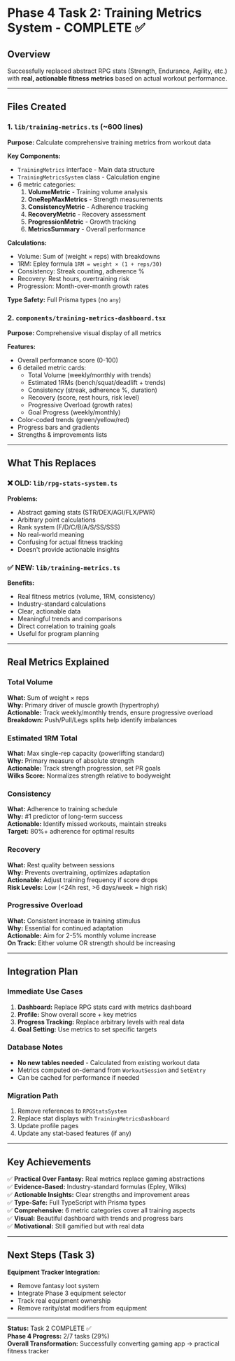 # Phase 4 Task 2: Training Metrics System - COMPLETE ✅

## Overview

Successfully replaced abstract RPG stats (Strength, Endurance, Agility, etc.) with **real, actionable fitness metrics** based on actual workout performance.

---

## Files Created

### 1. `lib/training-metrics.ts` (~600 lines)

**Purpose:** Calculate comprehensive training metrics from workout data

**Key Components:**

- `TrainingMetrics` interface - Main data structure
- `TrainingMetricsSystem` class - Calculation engine
- 6 metric categories:
  1. **VolumeMetric** - Training volume analysis
  2. **OneRepMaxMetrics** - Strength measurements
  3. **ConsistencyMetric** - Adherence tracking
  4. **RecoveryMetric** - Recovery assessment
  5. **ProgressionMetric** - Growth tracking
  6. **MetricsSummary** - Overall performance

**Calculations:**

- Volume: Sum of (weight × reps) with breakdowns
- 1RM: Epley formula `1RM = weight × (1 + reps/30)`
- Consistency: Streak counting, adherence %
- Recovery: Rest hours, overtraining risk
- Progression: Month-over-month growth rates

**Type Safety:** Full Prisma types (no `any`)

### 2. `components/training-metrics-dashboard.tsx`

**Purpose:** Comprehensive visual display of all metrics

**Features:**

- Overall performance score (0-100)
- 6 detailed metric cards:
  - Total Volume (weekly/monthly with trends)
  - Estimated 1RMs (bench/squat/deadlift + trends)
  - Consistency (streak, adherence %, duration)
  - Recovery (score, rest hours, risk level)
  - Progressive Overload (growth rates)
  - Goal Progress (weekly/monthly)
- Color-coded trends (green/yellow/red)
- Progress bars and gradients
- Strengths & improvements lists

---

## What This Replaces

### ❌ OLD: `lib/rpg-stats-system.ts`

**Problems:**

- Abstract gaming stats (STR/DEX/AGI/FLX/PWR)
- Arbitrary point calculations
- Rank system (F/D/C/B/A/S/SS/SSS)
- No real-world meaning
- Confusing for actual fitness tracking
- Doesn't provide actionable insights

### ✅ NEW: `lib/training-metrics.ts`

**Benefits:**

- Real fitness metrics (volume, 1RM, consistency)
- Industry-standard calculations
- Clear, actionable data
- Meaningful trends and comparisons
- Direct correlation to training goals
- Useful for program planning

---

## Real Metrics Explained

### Total Volume

**What:** Sum of weight × reps  
**Why:** Primary driver of muscle growth (hypertrophy)  
**Actionable:** Track weekly/monthly trends, ensure progressive overload  
**Breakdown:** Push/Pull/Legs splits help identify imbalances

### Estimated 1RM Total

**What:** Max single-rep capacity (powerlifting standard)  
**Why:** Primary measure of absolute strength  
**Actionable:** Track strength progression, set PR goals  
**Wilks Score:** Normalizes strength relative to bodyweight

### Consistency

**What:** Adherence to training schedule  
**Why:** #1 predictor of long-term success  
**Actionable:** Identify missed workouts, maintain streaks  
**Target:** 80%+ adherence for optimal results

### Recovery

**What:** Rest quality between sessions  
**Why:** Prevents overtraining, optimizes adaptation  
**Actionable:** Adjust training frequency if score drops  
**Risk Levels:** Low (<24h rest, >6 days/week = high risk)

### Progressive Overload

**What:** Consistent increase in training stimulus  
**Why:** Essential for continued adaptation  
**Actionable:** Aim for 2-5% monthly volume increase  
**On Track:** Either volume OR strength should be increasing

---

## Integration Plan

### Immediate Use Cases

1. **Dashboard:** Replace RPG stats card with metrics dashboard
2. **Profile:** Show overall score + key metrics
3. **Progress Tracking:** Replace arbitrary levels with real data
4. **Goal Setting:** Use metrics to set specific targets

### Database Notes

- **No new tables needed** - Calculated from existing workout data
- Metrics computed on-demand from `WorkoutSession` and `SetEntry`
- Can be cached for performance if needed

### Migration Path

1. Remove references to `RPGStatsSystem`
2. Replace stat displays with `TrainingMetricsDashboard`
3. Update profile pages
4. Update any stat-based features (if any)

---

## Key Achievements

✅ **Practical Over Fantasy:** Real metrics replace gaming abstractions  
✅ **Evidence-Based:** Industry-standard formulas (Epley, Wilks)  
✅ **Actionable Insights:** Clear strengths and improvement areas  
✅ **Type-Safe:** Full TypeScript with Prisma types  
✅ **Comprehensive:** 6 metric categories cover all training aspects  
✅ **Visual:** Beautiful dashboard with trends and progress bars  
✅ **Motivational:** Still gamified but with real data  

---

## Next Steps (Task 3)

**Equipment Tracker Integration:**

- Remove fantasy loot system
- Integrate Phase 3 equipment selector
- Track real equipment ownership
- Remove rarity/stat modifiers from equipment

---

**Status:** Task 2 COMPLETE ✅  
**Phase 4 Progress:** 2/7 tasks (29%)  
**Overall Transformation:** Successfully converting gaming app → practical fitness tracker
